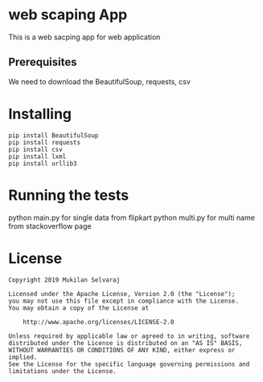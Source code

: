 # web scaping App

This is a web sacping app for web application

## Prerequisites

We need to download the BeautifulSoup, requests, csv

# Installing

    pip install BeautifulSoup
    pip install requests
    pip install csv
    pip install lxml
    pip install urllib3

# Running the tests

python main.py for single data from flipkart
python multi.py for multi name from stackoverflow page  

# License

    Copyright 2019 Mukilan Selvaraj

    Licensed under the Apache License, Version 2.0 (the "License");
    you may not use this file except in compliance with the License.
    You may obtain a copy of the License at

        http://www.apache.org/licenses/LICENSE-2.0

    Unless required by applicable law or agreed to in writing, software
    distributed under the License is distributed on an "AS IS" BASIS,
    WITHOUT WARRANTIES OR CONDITIONS OF ANY KIND, either express or implied.
    See the License for the specific language governing permissions and
    limitations under the License.